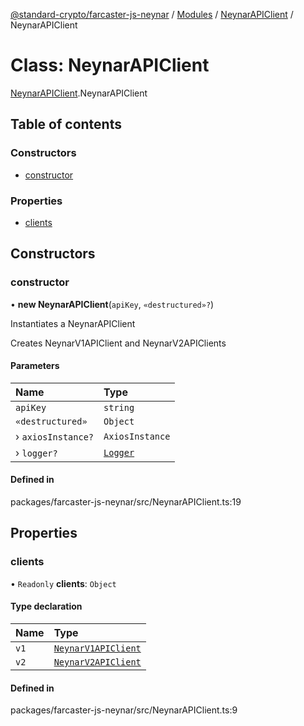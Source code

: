 [@standard-crypto/farcaster-js-neynar](../README.md) / [Modules](../modules.md) / [NeynarAPIClient](../modules/NeynarAPIClient.md) / NeynarAPIClient

# Class: NeynarAPIClient

[NeynarAPIClient](../modules/NeynarAPIClient.md).NeynarAPIClient

## Table of contents

### Constructors

- [constructor](NeynarAPIClient.NeynarAPIClient.md#constructor)

### Properties

- [clients](NeynarAPIClient.NeynarAPIClient.md#clients)

## Constructors

### constructor

• **new NeynarAPIClient**(`apiKey`, `«destructured»?`)

Instantiates a NeynarAPIClient

Creates NeynarV1APIClient and NeynarV2APIClients

#### Parameters

| Name | Type |
| :------ | :------ |
| `apiKey` | `string` |
| `«destructured»` | `Object` |
| › `axiosInstance?` | `AxiosInstance` |
| › `logger?` | [`Logger`](../interfaces/logger.Logger.md) |

#### Defined in

packages/farcaster-js-neynar/src/NeynarAPIClient.ts:19

## Properties

### clients

• `Readonly` **clients**: `Object`

#### Type declaration

| Name | Type |
| :------ | :------ |
| `v1` | [`NeynarV1APIClient`](v1.NeynarV1APIClient.md) |
| `v2` | [`NeynarV2APIClient`](v2.NeynarV2APIClient.md) |

#### Defined in

packages/farcaster-js-neynar/src/NeynarAPIClient.ts:9
